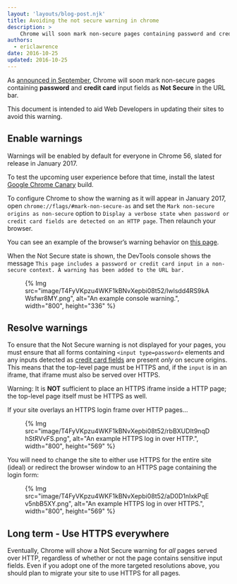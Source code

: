 ```yaml
---
layout: 'layouts/blog-post.njk'
title: Avoiding the not secure warning in chrome
description: >
    Chrome will soon mark non-secure pages containing password and credit card input fields as Not Secure in the URL bar.
authors:
  - ericlawrence
date: 2016-10-25
updated: 2016-10-25
---
```



As [announced in September](https://security.googleblog.com/2016/09/moving-towards-more-secure-web.html),
Chrome will soon mark non-secure pages containing **password** and **credit
card** input fields as **Not Secure** in the URL bar.

This document is intended to aid Web Developers in updating their sites to avoid
this warning.

## Enable warnings

Warnings will be enabled by default for everyone in Chrome 56, slated for
release in January 2017.

To test the upcoming user experience before that time, install the latest 
[Google Chrome Canary](https://www.google.com/chrome/browser/canary.html) build.

To configure Chrome to show the warning as it will appear in January 2017, open
`chrome://flags/#mark-non-secure-as` and set the `Mark non-secure origins as
non-secure` option to `Display a verbose state when password or credit card
fields are detected on an HTTP page`. Then relaunch your browser.

You can see an example of the browser’s warning behavior on
[this page](http://http-password.badssl.com/).

When the Not Secure state is shown, the DevTools console shows the message `This
page includes a password or credit card input in a non-secure context. A warning
has been added to the URL bar.`

<figure>
{% Img src="image/T4FyVKpzu4WKF1kBNvXepbi08t52/Iwlsdd4RS9kAWsfwr8MY.png", alt="An example console warning.", width="800", height="336" %}
</figure>

## Resolve warnings

To ensure that the Not Secure warning is not displayed for your pages, you must
ensure that all forms containing `<input type=password>` elements and any inputs
detected as [credit card
fields](https://developers.google.com/web/updates/2015/06/checkout-faster-with-autofill) are present _only_
on secure origins. This means that the top-level page must be HTTPS and, if the
`input` is in an iframe, that iframe must also be served over HTTPS.

Warning: It is **NOT** sufficient to place an HTTPS iframe inside a HTTP page; the
top-level page itself must be HTTPS as well.

If your site overlays an HTTPS login frame over HTTP pages...

<figure>
{% Img src="image/T4FyVKpzu4WKF1kBNvXepbi08t52/rbBXUDIt9nqDhStRVvFS.png", alt="An example HTTPS log in over HTTP.", width="800", height="569" %}
</figure>

You will need to change the site to either use HTTPS for the entire site
(ideal) or redirect the browser window to an HTTPS page containing the login
form:

<figure>
{% Img src="image/T4FyVKpzu4WKF1kBNvXepbi08t52/aD0D1nIxkPqEv5nbB5XY.png", alt="An example HTTPS log in over HTTPS.", width="800", height="569" %}
</figure>


## Long term - Use HTTPS everywhere

Eventually, Chrome will show a Not Secure warning for _all_ pages served over
HTTP, regardless of whether or not the page contains sensitive input fields.
Even if you adopt one of the more targeted resolutions above, you should plan to
migrate your site to use HTTPS for all pages.

